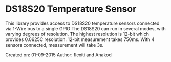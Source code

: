 # DS18S20 Temperature Sensor

This library provides access to DS18S20 temperature sensors connected via 1-Wire bus to a single GPIO
The DS18S20 can run in several modes, with varying degrees of resolution. The highest resolution is 12-bit which provides 0.0625C resolution.
12-bit measurement takes 750ms. With 4 sensors connected, measurement will take 3s.

Created on: 01-09-2015
Author: flexiti and Anakod
